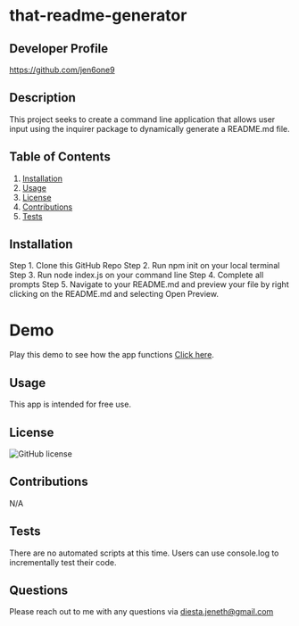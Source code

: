 
# that-readme-generator

## Developer Profile
https://github.com/jen6one9

## Description

This project seeks to create a command line application that allows user input using the inquirer package to dynamically generate a README.md file.
## Table of Contents
1. [Installation](#installation)
2. [Usage](#usage)
3. [License](#license)
4. [Contributions](#contributions)
5. [Tests](#tests)

## Installation
Step 1. Clone this GitHub Repo Step 2. Run npm init on your local terminal Step 3. Run node index.js on your command line Step 4. Complete all prompts Step 5. Navigate to your README.md and preview your file by right clicking on the README.md and selecting Open Preview. 

# Demo
Play this demo to see how the app functions [Click here](https://drive.google.com/file/d/1_xUb0MZ_cAgjMrP5Y49RvdLIMPCJ-cpW/view?usp=sharing).



##  Usage
This app is intended for free use.

##  License
![GitHub license](https://img.shields.io/badge/license-MIT-blue.svg)


##  Contributions
N/A

##  Tests
There are no automated scripts at this time. Users can use console.log to incrementally test their code.

##  Questions
Please reach out to me with any questions via diesta.jeneth@gmail.com